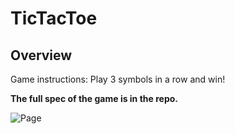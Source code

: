 # TicTacToe
## Overview 
Game instructions: Play 3 symbols in a row and win!

**The full spec of the game is in the repo.**

![Page](https://github.com/nissirosenberg/TicTacToe/assets/116742844/48fabbe8-9acd-402e-ae92-0b328c8b398c)
